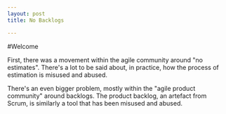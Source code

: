 ```yaml
---
layout: post
title: No Backlogs

---
```


#Welcome

First, there was a movement within the agile community around "no estimates". There's a lot to be said about, in practice, how the process of estimation is misused and abused.

There's an even bigger problem, mostly within the "agile product community" around backlogs. The product backlog, an artefact from Scrum, is similarly a tool that has been misused and abused.

